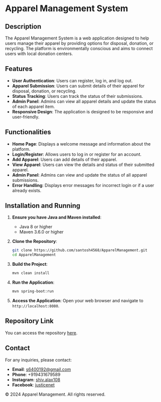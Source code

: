 # Apparel Management System

## Description

The Apparel Management System is a web application designed to help users manage their apparel by providing options for disposal, donation, or recycling. The platform is environmentally conscious and aims to connect users with local donation centers.

## Features

- **User Authentication**: Users can register, log in, and log out.
- **Apparel Submission**: Users can submit details of their apparel for disposal, donation, or recycling.
- **Status Tracking**: Users can track the status of their submissions.
- **Admin Panel**: Admins can view all apparel details and update the status of each apparel item.
- **Responsive Design**: The application is designed to be responsive and user-friendly.

## Functionalities

- **Home Page**: Displays a welcome message and information about the platform.
- **Login/Register**: Allows users to log in or register for an account.
- **Add Apparel**: Users can add details of their apparel.
- **View Apparel**: Users can view the details and status of their submitted apparel.
- **Admin Panel**: Admins can view and update the status of all apparel submissions.
- **Error Handling**: Displays error messages for incorrect login or if a user already exists.


## Installation and Running

1. **Ensure you have Java and Maven installed**:
    - Java 8 or higher
    - Maven 3.6.0 or higher

2. **Clone the Repository**:
    ```bash
    git clone https://github.com/santosh4568/ApparelManagement.git
    cd ApparelManagement
    ```

3. **Build the Project**:
    ```bash
    mvn clean install
    ```

4. **Run the Application**:
    ```bash
    mvn spring-boot:run
    ```

5. **Access the Application**:
    Open your web browser and navigate to `http://localhost:8080`.

## Repository Link

You can access the repository [here](https://github.com/santosh4568/ApparelManagement).

## Contact

For any inquiries, please contact:
- **Email**: s6400192@gmail.com
- **Phone**: +919431679589
- **Instagram**: [shiv.alax108](https://www.instagram.com/shiv.alax108)
- **Facebook**: [justicenet](https://www.facebook.com/)

&copy; 2024 Apparel Management. All rights reserved.
